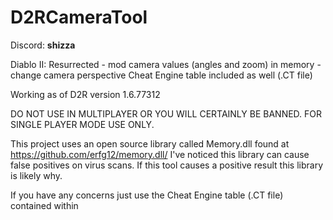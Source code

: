 # D2RCameraTool

Discord: __shizza__

Diablo II: Resurrected - mod camera values (angles and zoom) in memory - change camera perspective
Cheat Engine table included as well (.CT file)

Working as of D2R version 1.6.77312

DO NOT USE IN MULTIPLAYER OR YOU WILL CERTAINLY BE BANNED. FOR SINGLE PLAYER MODE USE ONLY.

This project uses an open source library called Memory.dll found at https://github.com/erfg12/memory.dll/
I've noticed this library can cause false positives on virus scans.
If this tool causes a positive result this library is likely why.

If you have any concerns just use the Cheat Engine table (.CT file) contained within
